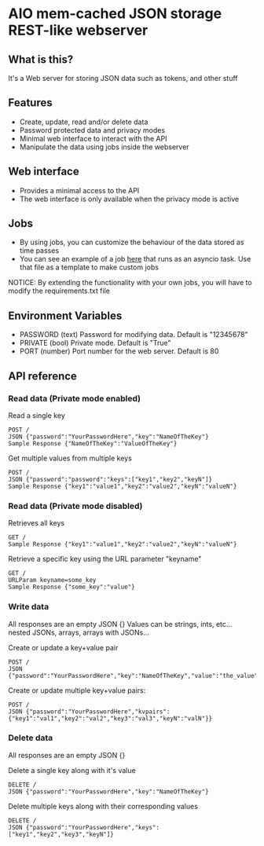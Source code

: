 # AIO mem-cached JSON storage REST-like webserver

## What is this?
It's a Web server for storing JSON data such as tokens, and other stuff

## Features
- Create, update, read and/or delete data
- Password protected data and privacy modes
- Minimal web interface to interact with the API
- Manipulate the data using jobs inside the webserver

## Web interface

- Provides a minimal access to the API
- The web interface is only available when the privacy mode is active

## Jobs

- By using jobs, you can customize the behaviour of the data stored as time passes
- You can see an example of a job [here](myjobs.py) that runs as an asyncio task. Use that file as a template to make custom jobs

NOTICE: By extending the functionality with your own jobs, you will have to modify the requirements.txt file

## Environment Variables

- PASSWORD (text) Password for modifying data. Default is "12345678"
- PRIVATE (bool) Private mode. Default is "True"
- PORT (number) Port number for the web server. Default is 80

## API reference

### Read data (Private mode enabled)
Read a single key
```
POST /
JSON {"password":"YourPasswordHere","key":"NameOfTheKey"}
Sample Response {"NameOfTheKey":"ValueOfTheKey"}
```

Get multiple values from multiple keys

```
POST /
JSON {"password":"password":"keys":["key1","key2","keyN"]}
Sample Response {"key1":"value1","key2":"value2","keyN":"valueN"}
```

### Read data (Private mode disabled)
Retrieves all keys
```
GET /
Sample Response {"key1":"value1","key2":"value2","keyN":"valueN"}
```
Retrieve a specific key using the URL parameter "keyname"
```
GET /
URLParam keyname=some_key
Sample Response {"some_key":"value"}
```

### Write data
All responses are an empty JSON {}
Values can be strings, ints, etc... nested JSONs, arrays, arrays with JSONs...

Create or update a key+value pair
```
POST /
JSON {"password":"YourPasswordHere","key":"NameOfTheKey","value":"the_value"}
```

Create or update multiple key+value pairs:
```
POST /
JSON {"password":"YourPasswordHere","kvpairs":{"key1":"val1","key2":"val2","key3":"val3","keyN":"valN"}}
```

### Delete data
All responses are an empty JSON {}

Delete a single key along with it's value
```
DELETE /
JSON {"password":"YourPasswordHere","key":"NameOfTheKey"}
```

Delete multiple keys along with their corresponding values
```
DELETE /
JSON {"password":"YourPasswordHere","keys":["key1","key2","key3","keyN"]}
```
